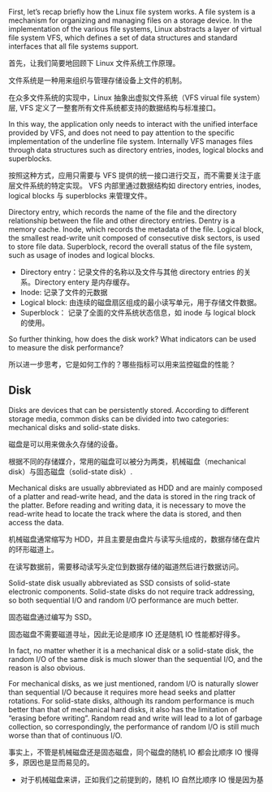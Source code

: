 First, let’s recap briefly how the Linux file system works. A file system is a mechanism for organizing and managing files on a storage device. In the implementation of the various file systems, Linux abstracts a layer of virtual file system VFS, which defines a set of data structures and standard interfaces that all file systems support.




首先，让我们简要地回顾下 Linux 文件系统工作原理。

文件系统是一种用来组织与管理存储设备上文件的机制。

在众多文件系统的实现中，Linux 抽象出虚拟文件系统（VFS virual file system）层, VFS 定义了一整套所有文件系统都支持的数据结构与标准接口。



In this way, the application only needs to interact with the unified interface provided by VFS, and does not need to pay attention to the specific implementation of the underline file system. Internally VFS manages files through data structures such as directory entries, inodes, logical blocks and superblocks.


按照这种方式，应用只需要与 VFS 提供的统一接口进行交互，而不需要关注于底层文件系统的特定实现。
VFS 内部里通过数据结构如 directory entries, inodes, logical blocks 与 superblocks 来管理文件。

Directory entry, which records the name of the file and the directory relationship between the file and other directory entries. Dentry is a memory cache.
Inode, which records the metadata of the file.
Logical block, the smallest read-write unit composed of consecutive disk sectors, is used to store file data.
Superblock, record the overall status of the file system, such as usage of inodes and logical blocks.

- Directory entry：记录文件的名称以及文件与其他 directory entries 的关系。Directory entery 是内存缓存。
- Inode: 记录了文件的元数据
- Logical block: 由连续的磁盘扇区组成的最小读写单元，用于存储文件数据。
- Superblock： 记录了全面的文件系统状态信息，如 inode 与 logical block 的使用。


So further thinking, how does the disk work? What indicators can be used to measure the disk performance?

所以进一步思考，它是如何工作的？哪些指标可以用来监控磁盘的性能？



## Disk

Disks are devices that can be persistently stored. According to different storage media, common disks can be divided into two categories: mechanical disks and solid-state disks.

磁盘是可以用来做永久存储的设备。

根据不同的存储媒介，常用的磁盘可以被分为两类，机械磁盘（mechanical disk）与固态磁盘（solid-state disk）.

Mechanical disks are usually abbreviated as HDD and are mainly composed of a platter and read-write head, and the data is stored in the ring track of the platter. Before reading and writing data, it is necessary to move the read-write head to locate the track where the data is stored, and then access the data.


机械磁盘通常缩写为 HDD，并且主要是由盘片与读写头组成的，数据存储在盘片的环形磁道上。

在读写数据前，需要移动读写头定位到数据存储的磁道然后进行数据访问。


Solid-state disk usually abbreviated as SSD consists of solid-state electronic components. Solid-state disks do not require track addressing, so both sequential I/O and random I/O performance are much better.

固态磁盘通过编写为 SSD。

固态磁盘不需要磁道寻址，因此无论是顺序 IO 还是随机 IO 性能都好得多。

In fact, no matter whether it is a mechanical disk or a solid-state disk, the random I/O of the same disk is much slower than the sequential I/O, and the reason is also obvious.

For mechanical disks, as we just mentioned, random I/O is naturally slower than sequential I/O because it requires more head seeks and platter rotations.
For solid-state disks, although its random performance is much better than that of mechanical hard disks, it also has the limitation of “erasing before writing”. Random read and write will lead to a lot of garbage collection, so correspondingly, the performance of random I/O is still much worse than that of continuous I/O.


事实上，不管是机械磁盘还是固态磁盘，同个磁盘的随机 IO 都会比顺序 IO 慢得多，原因也是显而易见的。

- 对于机械磁盘来讲，正如我们之前提到的，随机 IO 自然比顺序 IO 慢是因为基